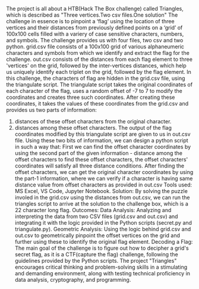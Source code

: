 The project is all about a HTB(Hack The Box challenge) called Triangles, which is described as "Three vertices.Two csv files.One solution"
The challenge in essence is to pinpoint a ‘flag’ using the location of three vertices and their distances from previously defined points on a ‘grid’ of 100x100 cells filled with a variery of case sensitive characters, numbers, and symbols.
The challenge provides us with four files, two csv and two python.
grid.csv file consists of a 100x100 grid of various alphaneumeric characters and symbols from which we identify and extract the flag for the challenge.
out.csv consists of the distances from each flag element to three 'vertices' on the grid, followed by the inter-vertices distances, which help us uniquely identify each triplet on the grid, followed by the flag element.
In this challenge, the characters of flag are hidden in the grid.csv file, using the triangulate script. The triangulate script takes the original coordinates of each character of the flag, uses a random offset of -7 to 7 to modify the coordinates and creates three such coordinates.
After creating these coordinates, it takes the values of these coordinates from the grid.csv and provides us two parts of information:
 1) distances of these offset characters from the original character.
 2) distances among these offset characters.
The output of the flag coordinates modified by this triangulate script are given to us in out.csv file.
Using these two bits of information, we can design a python script in such a way that:
First we can find the offset character coordinates by using the second part of the given information - distance among the offset characters to find these offset characters, the offset characters' coordinates will satisfy all three distance conditions.
After finding the offset characters, we can get the original character coordinates by using the part-1 information, where we can verify if a character is having same distance value from offset characters as provided in out.csv
Tools used: MS Excel, VS Code, Jupyter Notebook.
Solution:
By solving the puzzle involed in the grid.csv using the distances from out.csv, we can run the triangles script to arrive at the solution to the challenge box, which is a 22 character long flag.
Outcomes:
Data Analysis: Analyzing and interpreting the data from two CSV files (grid.csv and out.csv) and integrating it with the logic provided in the Python scripts (secret.py and triangulate.py).
Geometric Analysis: Using the logic behind grid.csv and out.csv to geometrically pinpoint the offset vertices on the grid and further using these to identify the original flag element.
Decoding a Flag: The main goal of the challenge is to figure out how to decipher a grid's secret flag, as it is a CTF(capture the flag) challenge, following the guidelines provided by the Python scripts.
The project "Triangles" encourages critical thinking and problem-solving skills in a stimulating and demanding environment, along with testing technical proficiency in data analysis, cryptography, and programming.
